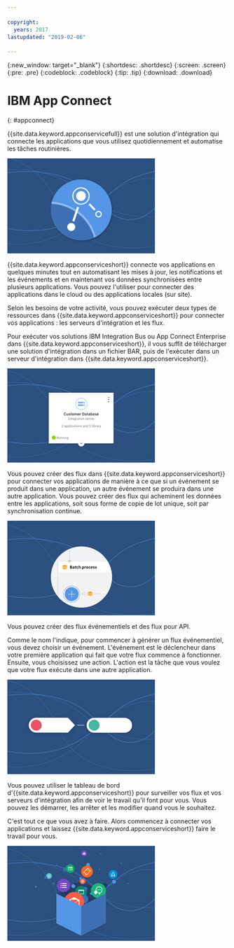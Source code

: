```yaml
---

copyright:
  years: 2017
lastupdated: "2019-02-06"

---
```


{:new_window: target="_blank"}
{:shortdesc: .shortdesc}
{:screen: .screen}
{:pre: .pre}
{:codeblock: .codeblock}
{:tip: .tip} 
{:download: .download}


# IBM App Connect
{: #appconnect}

{{site.data.keyword.appconservicefull}} est une solution d'intégration qui connecte les applications que vous utilisez quotidiennement et automatise les tâches routinières.

![Image montrant le logo du produit](images/CarouselWelcome.jpg)

{{site.data.keyword.appconserviceshort}} connecte vos applications en quelques minutes tout en automatisant les mises à jour, les notifications et les événements et en maintenant vos données synchronisées entre plusieurs applications. Vous pouvez l'utiliser pour connecter des applications dans le cloud ou des applications locales (sur site).  

Selon les besoins de votre activité, vous pouvez exécuter deux types de ressources dans {{site.data.keyword.appconserviceshort}} pour connecter vos applications : les serveurs d'intégration et les flux.  

Pour exécuter vos solutions IBM Integration Bus ou App Connect Enterprise dans {{site.data.keyword.appconserviceshort}}, il vous suffit de télécharger une solution d'intégration dans un fichier BAR, puis de l'exécuter dans un serveur d'intégration dans {{site.data.keyword.appconserviceshort}}.

![Image montrant la vignette d'un serveur d'intégration sur le tableau de bord d'{{site.data.keyword.appconserviceshort}}](images/CarouseliServer.jpg)

Vous pouvez créer des flux dans {{site.data.keyword.appconserviceshort}} pour connecter vos applications de manière à ce que si un événement se produit dans une application, un autre événement se produira dans une autre application. Vous pouvez créer des flux qui acheminent les données entre les applications, soit sous forme de copie de lot unique, soit par synchronisation continue.

![Image montrant une partie d'un processus de traitement par lot dans {{site.data.keyword.appconserviceshort}}](images/CarouselBatch.jpg)

Vous pouvez créer des flux événementiels et des flux pour API.

Comme le nom l'indique, pour commencer à générer un flux événementiel, vous devez choisir un événement. L'événement est le déclencheur dans votre première application qui fait que votre flux commence à fonctionner. Ensuite, vous choisissez une action. L'action est la tâche que vous voulez que votre flux exécute dans une autre application. 

![Image représentant un flux événementiel dans {{site.data.keyword.appconserviceshort}}](images/CarouselEventFlow.jpg)

Vous pouvez utiliser le tableau de bord d'{{site.data.keyword.appconserviceshort}} pour surveiller vos flux et vos serveurs d'intégration afin de voir le travail qu'il font pour vous. Vous pouvez les démarrer, les arrêter et les modifier quand vous le souhaitez.

C'est tout ce que vous avez à faire. Alors commencez à connecter vos applications et laissez {{site.data.keyword.appconserviceshort}} faire le travail pour vous.

![Image représentant la liste des applications que vous pouvez connecter dans {{site.data.keyword.appconserviceshort}}](images/CarouselThatsIt.jpg)
